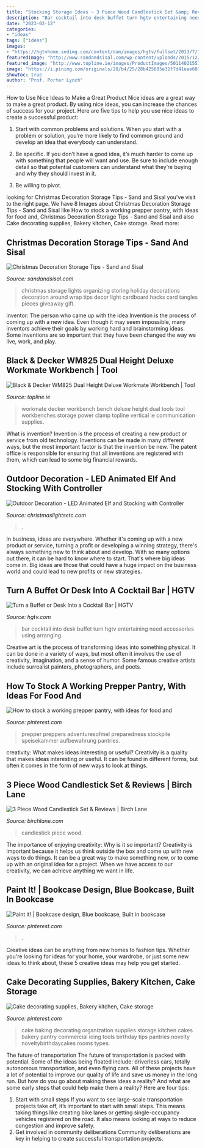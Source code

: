 ```yaml
---
title: "Stocking Storage Ideas ~ 3 Piece Wood Candlestick Set &amp; Reviews"
description: "Bar cocktail into desk buffet turn hgtv entertaining need accessories using arranging"
date: "2023-02-12"
categories:
- "ideas"
tags: ["ideas"]
images:
- "https://hgtvhome.sndimg.com/content/dam/images/hgtv/fullset/2013/7/15/0/BPF_original_arranging-a-cocktail-bar_beauty-b_3x4.jpg.rend.hgtvcom.616.822.suffix/1400953372915.jpeg"
featuredImage: "http://www.sandandsisal.com/wp-content/uploads/2015/12/Christmas-Decor-Storage-ideas.jpg"
featured_image: "http://www.topline.ie/images/ProductImages/5011402155729.jpg?width=1200&amp;height=627"
image: "https://i.pinimg.com/originals/28/b4/25/28b425605e32f7d41eae607774ef7a1a.jpg"
ShowToc: true
author: "Prof. Porter Lynch"
---
```



How to Use Nice Ideas to Make a Great Product
Nice ideas are a great way to make a great product. By using nice ideas, you can increase the chances of success for your project. Here are five tips to help you use nice ideas to create a successful product:
1. Start with common problems and solutions. When you start with a problem or solution, you’re more likely to find common ground and develop an idea that everybody can understand.

2. Be specific. If you don’t have a good idea, it’s much harder to come up with something that people will want and use. Be sure to include enough detail so that potential customers can understand what they’re buying and why they should invest in it.

3. Be willing to pivot.

	

		
looking for Christmas Decoration Storage Tips - Sand and Sisal you've visit to the right page. We have 8 Images about Christmas Decoration Storage Tips - Sand and Sisal like How to stock a working prepper pantry, with ideas for food and, Christmas Decoration Storage Tips - Sand and Sisal and also Cake decorating supplies, Bakery kitchen, Cake storage. Read more:
		
    
## Christmas Decoration Storage Tips - Sand And Sisal

<img loading=lazy src="http://www.sandandsisal.com/wp-content/uploads/2015/12/Christmas-Decor-Storage-ideas.jpg" onerror="this.onerror=null;this.src='https://tse1.mm.bing.net/th?id=OIP.LGiakoHcobNMzkgHV2T9EwHaLG&amp;pid=15.1';" alt="Christmas Decoration Storage Tips - Sand and Sisal">

_Source: sandandsisal.com_

>christmas storage lights organizing storing holiday decorations decoration around wrap tips decor light cardboard hacks card tangles pieces giveaway gift. 

	

inventor: The person who came up with the idea
Invention is the process of coming up with a new idea. Even though it may seem impossible, many inventors achieve their goals by working hard and brainstorming ideas. Some inventions are so important that they have been changed the way we live, work, and play.

    
## Black &amp; Decker WM825 Dual Height Deluxe Workmate Workbench | Tool

<img loading=lazy src="http://www.topline.ie/images/ProductImages/5011402155729.jpg?width=1200&amp;height=627" onerror="this.onerror=null;this.src='https://tse4.mm.bing.net/th?id=OIP.9lgUYEUk1zvch8kjqrmATgHaHZ&amp;pid=15.1';" alt="Black &amp; Decker WM825 Dual Height Deluxe Workmate Workbench | Tool">

_Source: topline.ie_

>workmate decker workbench bench deluxe height dual tools tool workbenches storage power clamp topline vertical ie communication supplies. 

	

What is invention?
Invention is the process of creating a new product or service from old technology. Inventions can be made in many different ways, but the most important factor is that the invention be new. 
The patent office is responsible for ensuring that all inventions are registered with them, which can lead to some big financial rewards.

    
## Outdoor Decoration - LED Animated Elf And Stocking With Controller

<img loading=lazy src="https://cdn.christmaslightsetc.com/images/ProductCloseup/23058/LED-Climbing-Christmas-Elves-Motif-IMG_9366.jpg" onerror="this.onerror=null;this.src='https://tse3.mm.bing.net/th?id=OIP.T0yo68ioYt8UB-0KaCkAMwHaHa&amp;pid=15.1';" alt="Outdoor Decoration - LED Animated Elf and Stocking with Controller">

_Source: christmaslightsetc.com_

>. 

	

In business, ideas are everywhere. Whether it's coming up with a new product or service, turning a profit or developing a winning strategy, there's always something new to think about and develop. With so many options out there, it can be hard to know where to start. That's where big ideas come in. Big ideas are those that could have a huge impact on the business world and could lead to new profits or new strategies.

    
## Turn A Buffet Or Desk Into A Cocktail Bar | HGTV

<img loading=lazy src="https://hgtvhome.sndimg.com/content/dam/images/hgtv/fullset/2013/7/15/0/BPF_original_arranging-a-cocktail-bar_beauty-b_3x4.jpg.rend.hgtvcom.616.822.suffix/1400953372915.jpeg" onerror="this.onerror=null;this.src='https://tse3.mm.bing.net/th?id=OIP.pZ_4jWkxwucVaLqdQ6jEpgHaJ4&amp;pid=15.1';" alt="Turn a Buffet or Desk Into a Cocktail Bar | HGTV">

_Source: hgtv.com_

>bar cocktail into desk buffet turn hgtv entertaining need accessories using arranging. 

	

Creative art is the process of transforming ideas into something physical. It can be done in a variety of ways, but most often it involves the use of creativity, imagination, and a sense of humor. Some famous creative artists include surrealist painters, photographers, and poets.

    
## How To Stock A Working Prepper Pantry, With Ideas For Food And

<img loading=lazy src="https://i.pinimg.com/736x/90/4b/4e/904b4e97a17231b46779d8f12e80552e.jpg" onerror="this.onerror=null;this.src='https://tse1.mm.bing.net/th?id=OIP.WxBgY4alDBMMpxhk_tlpOwHaO0&amp;pid=15.1';" alt="How to stock a working prepper pantry, with ideas for food and">

_Source: pinterest.com_

>prepper preppers adventuresofmel preparedness stockpile speisekammer aufbewahrung pantries. 

	

creativity: What makes ideas interesting or useful?
Creativity is a quality that makes ideas interesting or useful. It can be found in different forms, but often it comes in the form of new ways to look at things.

    
## 3 Piece Wood Candlestick Set &amp; Reviews | Birch Lane

<img loading=lazy src="https://secure.img1-fg.wfcdn.com/im/81567567/resize-h800-w800^compr-r85/8992/89925988/3+Piece+Wood+Candlestick+Set.jpg" onerror="this.onerror=null;this.src='https://tse1.mm.bing.net/th?id=OIP.KFZRLiwVuZ5DK8wRFgLPAgHaHa&amp;pid=15.1';" alt="3 Piece Wood Candlestick Set &amp; Reviews | Birch Lane">

_Source: birchlane.com_

>candlestick piece wood. 

	

The importance of enjoying creativity: Why is it so important?
Creativity is important because it helps us think outside the box and come up with new ways to do things. It can be a great way to make something new, or to come up with an original idea for a project. When we have access to our creativity, we can achieve anything we want in life.

    
## Paint It! | Bookcase Design, Blue Bookcase, Built In Bookcase

<img loading=lazy src="https://i.pinimg.com/originals/d4/af/cc/d4afcc683f4e970cddc086e92075ea4b.jpg" onerror="this.onerror=null;this.src='https://tse1.mm.bing.net/th?id=OIP.fy69jlldMxHu05GWPwgogQHaKJ&amp;pid=15.1';" alt="Paint it! | Bookcase design, Blue bookcase, Built in bookcase">

_Source: pinterest.com_

>. 

	

Creative ideas can be anything from new homes to fashion tips. Whether you're looking for ideas for your home, your wardrobe, or just some new ideas to think about, these 5 creative ideas may help you get started.

    
## Cake Decorating Supplies, Bakery Kitchen, Cake Storage

<img loading=lazy src="https://i.pinimg.com/originals/28/b4/25/28b425605e32f7d41eae607774ef7a1a.jpg" onerror="this.onerror=null;this.src='https://tse2.mm.bing.net/th?id=OIP.6RFpf3iUGAOycv78fj30ngHaJ6&amp;pid=15.1';" alt="Cake decorating supplies, Bakery kitchen, Cake storage">

_Source: pinterest.com_

>cake baking decorating organization supplies storage kitchen cakes bakery pantry commercial icing tools birthday tips pantries novelty noveltybirthdaycakes rooms types. 

	

The future of transportation
The future of transportation is packed with potential. Some of the ideas being floated include: driverless cars, totally autonomous transportation, and even flying cars. All of these projects have a lot of potential to improve our quality of life and save us money in the long run. But how do you go about making these ideas a reality? And what are some early steps that could help make them a reality? Here are four tips: 
1. Start with small steps 
If you want to see large-scale transportation projects take off, it’s important to start with small steps. This means taking things like creating bike lanes or getting single-occupancy vehicles registered on the road. It also means looking at ways to reduce congestion and improve safety. 
2. Get involved in community deliberations 
Community deliberations are key in helping to create successful transportation projects.

